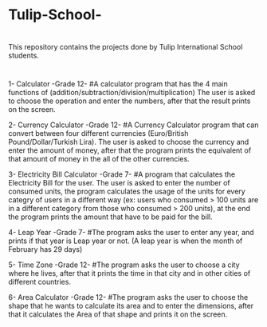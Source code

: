 # Tulip-School-
#
This repository contains the projects done by Tulip International School students.

#



1- Calculator -Grade 12-
#A calculator program that has the 4 main functions of (addition/subtraction/division/multiplication)
The user is asked to choose the operation and enter the numbers, after that the result prints on the screen.


2- Currency Calculator -Grade 12-
#A Currency Calculator program that can convert between four different currencies (Euro/British Pound/Dollar/Turkish Lira).
The user is asked to choose the currency and enter the amount of money, after that the program prints the equivalent of that amount of money in the all of 
the other currencies.

3- Electricity Bill Calculator -Grade 7- 
#A program that calculates the Electricity Bill for the user.
The user is asked to enter the number of consumed units, the program calculates the usage of the units for every categry of users in a different way
(ex: users who consumed > 100 units are in a different category from those who consumed > 200 units), at the end the program prints the amount that have 
to be paid for the bill.

4- Leap Year -Grade 7-
#The program asks the user to enter any year, and prints if that year is Leap year or not. (A leap year is when the month of February has 29 days)

5- Time Zone -Grade 12-
#The program asks the user to choose a city where he lives, after that it prints the time in that city and in other cities of different countries.

6- Area Calculator -Grade 12-
#The program asks the user to choose the shape that he wants to calculate its area and to enter the dimensions, after that it calculates the Area of that shape 
and prints it on the screen.


